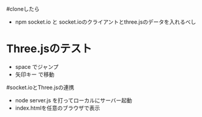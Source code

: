 #cloneしたら
- npm socket.io と socket.ioのクライアントとthree.jsのデータを入れるべし

# Three.jsのテスト
- space でジャンプ
- 矢印キー で移動

#socket.ioとThree.jsの連携
- node server.js を打ってローカルにサーバー起動
-	index.htmlを任意のブラウザで表示
